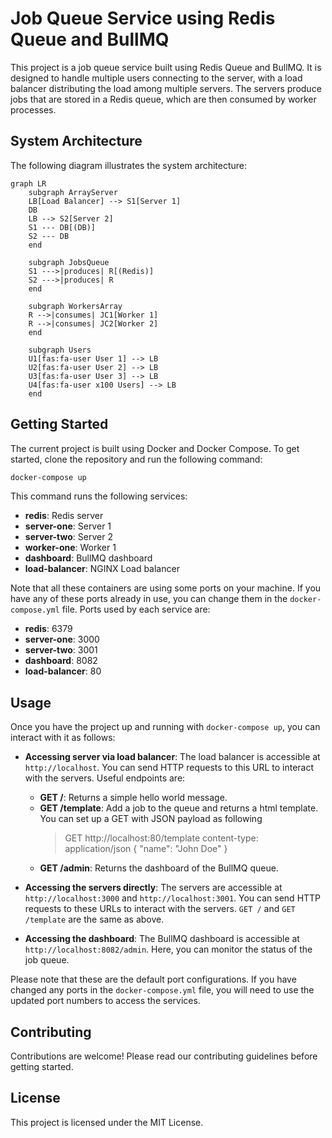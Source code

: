 # Job Queue Service using Redis Queue and BullMQ

This project is a job queue service built using Redis Queue and BullMQ. It is designed to handle multiple users connecting to the server, with a load balancer distributing the load among multiple servers. The servers produce jobs that are stored in a Redis queue, which are then consumed by worker processes.

## System Architecture

The following diagram illustrates the system architecture:

```mermaid
graph LR
    subgraph ArrayServer
    LB[Load Balancer] --> S1[Server 1]
    DB
    LB --> S2[Server 2]
    S1 --- DB[(DB)]
    S2 --- DB
    end

    subgraph JobsQueue
    S1 --->|produces| R[(Redis)]
    S2 --->|produces| R
    end

    subgraph WorkersArray
    R -->|consumes| JC1[Worker 1]
    R -->|consumes| JC2[Worker 2]
    end

    subgraph Users
    U1[fas:fa-user User 1] --> LB
    U2[fas:fa-user User 2] --> LB
    U3[fas:fa-user User 3] --> LB
    U4[fas:fa-user x100 Users] --> LB
    end
```

## Getting Started

The current project is built using Docker and Docker Compose. To get started, clone the repository and run the following command:

```bash
docker-compose up
```

This command runs the following services:

- **redis**: Redis server
- **server-one**: Server 1
- **server-two**: Server 2
- **worker-one**: Worker 1
- **dashboard**: BullMQ dashboard
- **load-balancer**: NGINX Load balancer


Note that all these containers are using some ports on your machine. If you have any of these ports already in use, you can change them in the `docker-compose.yml` file. Ports used by each service are:

- **redis**: 6379
- **server-one**: 3000
- **server-two**: 3001
- **dashboard**: 8082
- **load-balancer**: 80

## Usage

Once you have the project up and running with `docker-compose up`, you can interact with it as follows:

- **Accessing server via load balancer**: The load balancer is accessible at `http://localhost`. You can send HTTP requests to this URL to interact with the servers.
    Useful endpoints are:
    - **GET /**: Returns a simple hello world message.
    - **GET /template**: Add a job to the queue and returns a html template. You can set up a GET with JSON payload as following 
        > GET http://localhost:80/template
        > content-type: application/json
        > {
        >     "name": "John Doe"
        > }
    - **GET /admin**: Returns the dashboard of the BullMQ queue.

- **Accessing the servers directly**: The servers are accessible at `http://localhost:3000` and `http://localhost:3001`. You can send HTTP requests to these URLs to interact with the servers. `GET /` and `GET /template` are the same as above.

- **Accessing the dashboard**: The BullMQ dashboard is accessible at `http://localhost:8082/admin`. Here, you can monitor the status of the job queue.

Please note that these are the default port configurations. If you have changed any ports in the `docker-compose.yml` file, you will need to use the updated port numbers to access the services.

## Contributing

Contributions are welcome! Please read our contributing guidelines before getting started.

## License
This project is licensed under the MIT License.